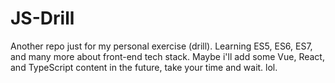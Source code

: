 # JS-Drill

Another repo just for my personal exercise (drill). Learning ES5, ES6, ES7, and many more about front-end tech stack. Maybe i'll add some Vue, React, and TypeScript content in the future, take your time and wait. lol.
